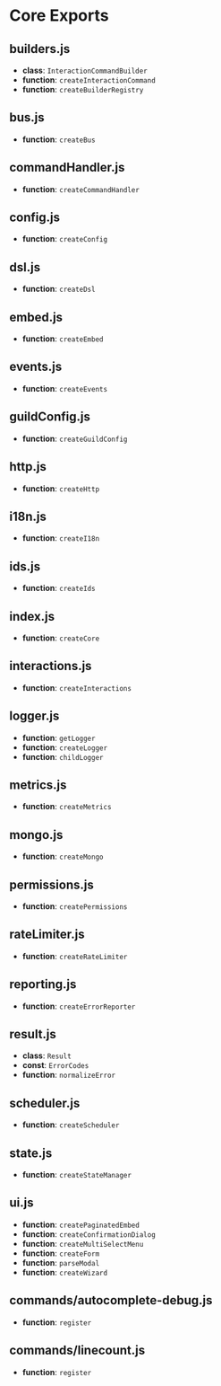 # Core Exports

## builders.js
- **class**: `InteractionCommandBuilder`
- **function**: `createInteractionCommand`
- **function**: `createBuilderRegistry`

## bus.js
- **function**: `createBus`

## commandHandler.js
- **function**: `createCommandHandler`

## config.js
- **function**: `createConfig`

## dsl.js
- **function**: `createDsl`

## embed.js
- **function**: `createEmbed`

## events.js
- **function**: `createEvents`

## guildConfig.js
- **function**: `createGuildConfig`

## http.js
- **function**: `createHttp`

## i18n.js
- **function**: `createI18n`

## ids.js
- **function**: `createIds`

## index.js
- **function**: `createCore`

## interactions.js
- **function**: `createInteractions`

## logger.js
- **function**: `getLogger`
- **function**: `createLogger`
- **function**: `childLogger`

## metrics.js
- **function**: `createMetrics`

## mongo.js
- **function**: `createMongo`

## permissions.js
- **function**: `createPermissions`

## rateLimiter.js
- **function**: `createRateLimiter`

## reporting.js
- **function**: `createErrorReporter`

## result.js
- **class**: `Result`
- **const**: `ErrorCodes`
- **function**: `normalizeError`

## scheduler.js
- **function**: `createScheduler`

## state.js
- **function**: `createStateManager`

## ui.js
- **function**: `createPaginatedEmbed`
- **function**: `createConfirmationDialog`
- **function**: `createMultiSelectMenu`
- **function**: `createForm`
- **function**: `parseModal`
- **function**: `createWizard`

## commands/autocomplete-debug.js
- **function**: `register`

## commands/linecount.js
- **function**: `register`

